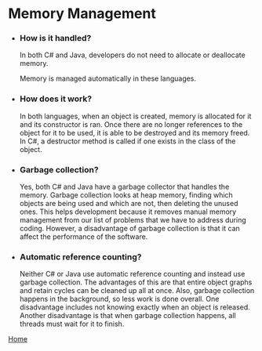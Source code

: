 # Memory Management
* ### How is it handled?

  In both C# and Java, developers do not need to allocate or deallocate memory.

  Memory is managed automatically in these languages.

* ### How does it work?

  In both languages, when an object is created, memory is allocated for it and its constructor is ran.
  Once there are no longer references to the object for it to be used, it is able to be destroyed and its memory freed.
  In C#, a destructor method is called if one exists in the class of the object.

* ### Garbage collection?

  Yes, both C# and Java have a garbage collector that handles the memory.
  Garbage collection looks at heap memory, finding which objects are being used and which are not, then deleting the unused ones.
  This helps development because it removes manual memory management from our list of problems that we have to address during coding.
  However, a disadvantage of garbage collection is that it can affect the performance of the software.

* ### Automatic reference counting?

  Neither C# or Java use automatic reference counting and instead use garbage collection.
  The advantages of this are that entire object graphs and retain cycles can be cleaned up all at once.
  Also, garbage collection happens in the background, so less work is done overall.
  One disadvantage includes not knowing exactly when an object is released.
  Another disadvantage is that when garbage collection happens, all threads must wait for it to finish.

[Home](../README.md)